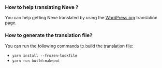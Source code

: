 ### How to help translating Neve ?

You can help getting Neve translated by using the [WordPress.org](https://translate.wordpress.org/projects/wp-themes/neve/) translation page.

### How to generate the translation file? 

You can run the following commands to build the translation file: 
* `yarn install --frozen-lockfile`
* `yarn run build:makepot`
